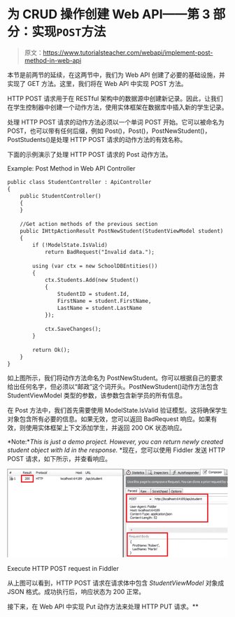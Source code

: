 # 为 CRUD 操作创建 Web API——第 3 部分：实现`POST`方法

> 原文：<https://www.tutorialsteacher.com/webapi/implement-post-method-in-web-api>

本节是前两节的延续，在这两节中，我们为 Web API 创建了必要的基础设施，并实现了 GET 方法。这里，我们将在 Web API 中实现 POST 方法。

HTTP POST 请求用于在 RESTful 架构中的数据源中创建新记录。因此，让我们在学生控制器中创建一个动作方法，使用实体框架在数据库中插入新的学生记录。

处理 HTTP POST 请求的动作方法必须以一个单词 POST 开始。它可以被命名为 POST，也可以带有任何后缀，例如 Post()，Post()，PostNewStudent()，PostStudents()是处理 HTTP POST 请求的动作方法的有效名称。

下面的示例演示了处理 HTTP POST 请求的 Post 动作方法。

Example: Post Method in Web API Controller 

```
public class StudentController : ApiController
{
    public StudentController()
    {
    }

    //Get action methods of the previous section
    public IHttpActionResult PostNewStudent(StudentViewModel student)
    {
        if (!ModelState.IsValid)
            return BadRequest("Invalid data.");

        using (var ctx = new SchoolDBEntities())
        {
            ctx.Students.Add(new Student()
            {
                StudentID = student.Id,
                FirstName = student.FirstName,
                LastName = student.LastName
            });

            ctx.SaveChanges();
        }

        return Ok();
    }
} 
```

如上图所示，我们将动作方法命名为 PostNewStudent。你可以根据自己的要求给出任何名字，但必须以“邮政”这个词开头。PostNewStudent()动作方法包含 StudentViewModel 类型的参数，该参数包含新学员的所有信息。

在 Post 方法中，我们首先需要使用 ModelState.IsValid 验证模型。这将确保学生对象包含所有必要的信息。如果无效，您可以返回 BadRequest 响应。如果有效，则使用实体框架上下文添加学生，并返回 200 OK 状态响应。

*Note:**This is just a demo project. However, you can return newly created student object with Id in the response.* *现在，您可以使用 Fiddler 发送 HTTP POST 请求，如下所示，并查看响应。

[![](img/d81eabd6be2df57717ae3f0684081d7e.png)](../../Content/images/webapi/fiddler-post-request.png) 

Execute HTTP POST request in Fiddler



从上图可以看到，HTTP POST 请求在请求体中包含 *StudentViewModel* 对象成 JSON 格式。成功执行后，响应状态为 200 正常。

接下来，在 Web API 中实现 Put 动作方法来处理 HTTP PUT 请求。**